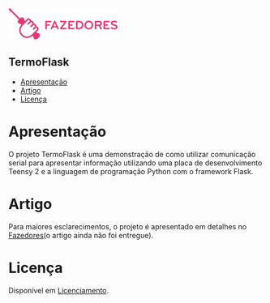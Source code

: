 ![Logo Fazedores](https://github.com/fazedores/termo-flask/blob/master/static/img/fazedores.png)

## TermoFlask
- [Apresentação](#apresentação)
- [Artigo](#artigo)
- [Licença](#licença)

Apresentação
==========
O projeto TermoFlask é uma demonstração de como utilizar comunicação serial para apresentar informação utilizando uma placa de desenvolvimento Teensy 2 e a linguagem de programação Python com o framework Flask.

Artigo
==========
Para maiores esclarecimentos, o projeto é apresentado em detalhes no [Fazedores](http://www.fazedores.com)(o artigo ainda não foi entregue).

Licença
==========
Disponível em [Licenciamento](https://github.com/fazedores/termo-flask/blob/master/LICENSE.md).
